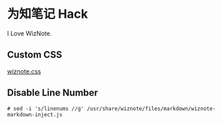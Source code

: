# 为知笔记 Hack

I Love WizNote.

## Custom CSS

[wiznote.css](wiznote.css)


## Disable Line Number

```
# sed -i 's/linenums //g' /usr/share/wiznote/files/markdown/wiznote-markdown-inject.js
```
